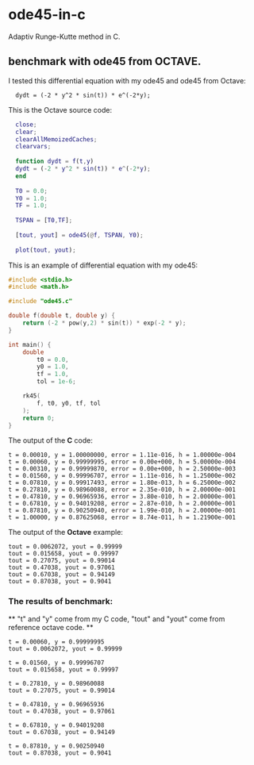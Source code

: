 # ode45-in-c
Adaptiv Runge-Kutte method in C. 

## benchmark with ode45 from OCTAVE.

I tested this differential equation with my ode45 and ode45 from Octave:

```
  dydt = (-2 * y^2 * sin(t)) * e^(-2*y);
```

This is the Octave source code:

```MATLAB
  close;
  clear;
  clearAllMemoizedCaches;
  clearvars;
  
  function dydt = f(t,y)
  dydt = (-2 * y^2 * sin(t)) * e^(-2*y);
  end
  
  T0 = 0.0;
  Y0 = 1.0;
  TF = 1.0;
  
  TSPAN = [T0,TF];
  
  [tout, yout] = ode45(@f, TSPAN, Y0);
  
  plot(tout, yout);
```

This is an example of differential equation with my ode45:

```C
#include <stdio.h>
#include <math.h>

#include "ode45.c"

double f(double t, double y) {
    return (-2 * pow(y,2) * sin(t)) * exp(-2 * y);
}

int main() {
    double
        t0 = 0.0,
        y0 = 1.0,
        tf = 1.0,
        tol = 1e-6;

    rk45(
        f, t0, y0, tf, tol
    );
    return 0;
}

```

The output of the **C** code:

```
t = 0.00010, y = 1.00000000, error = 1.11e-016, h = 1.00000e-004
t = 0.00060, y = 0.99999995, error = 0.00e+000, h = 5.00000e-004
t = 0.00310, y = 0.99999870, error = 0.00e+000, h = 2.50000e-003
t = 0.01560, y = 0.99996707, error = 1.11e-016, h = 1.25000e-002
t = 0.07810, y = 0.99917493, error = 1.80e-013, h = 6.25000e-002
t = 0.27810, y = 0.98960088, error = 2.35e-010, h = 2.00000e-001
t = 0.47810, y = 0.96965936, error = 3.80e-010, h = 2.00000e-001
t = 0.67810, y = 0.94019208, error = 2.87e-010, h = 2.00000e-001
t = 0.87810, y = 0.90250940, error = 1.99e-010, h = 2.00000e-001
t = 1.00000, y = 0.87625068, error = 8.74e-011, h = 1.21900e-001
```

The output of the **Octave** example:

```
tout = 0.0062072, yout = 0.99999
tout = 0.015658, yout = 0.99997
tout = 0.27075, yout = 0.99014
tout = 0.47038, yout = 0.97061
tout = 0.67038, yout = 0.94149
tout = 0.87038, yout = 0.9041
```

### The results of benchmark:

** "t" and "y" come from my C code, "tout" and "yout" come from reference octave code. **

```
t = 0.00060, y = 0.99999995
tout = 0.0062072, yout = 0.99999

t = 0.01560, y = 0.99996707
tout = 0.015658, yout = 0.99997

t = 0.27810, y = 0.98960088
tout = 0.27075, yout = 0.99014

t = 0.47810, y = 0.96965936
tout = 0.47038, yout = 0.97061

t = 0.67810, y = 0.94019208
tout = 0.67038, yout = 0.94149

t = 0.87810, y = 0.90250940
tout = 0.87038, yout = 0.9041
```
